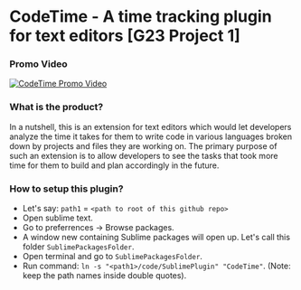 # CodeTime - A time tracking plugin for text editors [G23 Project 1]

### Promo Video
[![CodeTime Promo Video](https://img.youtube.com/vi/CL5W7C9Jw_c/0.jpg)](https://www.youtube.com/watch?v=CL5W7C9Jw_c)

### What is the product?

In a nutshell, this is an extension for text editors which would let developers analyze the time it takes for them to write code in various languages broken down by projects and files they are working on. The primary purpose of such an extension is to allow developers to see the tasks that took more time for them to build and plan accordingly in the future.

### How to setup this plugin?

- Let's say: `path1` = `<path to root of this github repo>`
- Open sublime text.
- Go to preferrences -> Browse packages.
- A window new containing Sublime packages will open up. Let's call this folder `SublimePackagesFolder`.
- Open terminal and go to `SublimePackagesFolder`.
- Run command: `ln -s "<path1>/code/SublimePlugin" "CodeTime"`. (Note: keep the path names inside double quotes).